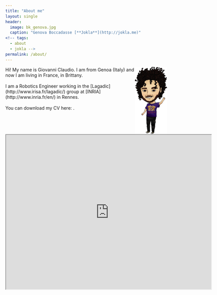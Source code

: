 ```yaml
---
title: "About me"
layout: single
header:
  image: bk_genova.jpg
  caption: "Genova Boccadasse [**Jokla**](http://jokla.me)"
<!-- tags: 
  - about
  - jokla -->
permalink: /about/
---
```



<img src="/images/me.jpg" width="100" align="right" />
Hi! My name is Giovanni Claudio. I am from Genoa (Italy) and now I am living in France, in Brittany.
<br><br>
I am a Robotics Engineer working in the [Lagadic](http://www.irisa.fr/lagadic/) group at [INRIA](http://www.inria.fr/en/) in Rennes. 
<br><br>
You can download my CV here:   <a href="{{ site.url }}/share/Claudio_CV.pdf"><i class="fa fa-download "></i></a>.

<br><br>

<iframe src="https://www.google.com/maps/d/u/0/embed?mid=z_K4lDOSEk7c.kH6o1x-jwfBo" width="640" height="480"></iframe>


